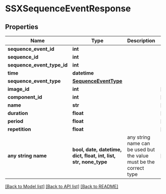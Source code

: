 # SSXSequenceEventResponse


## Properties
Name | Type | Description | Notes
------------ | ------------- | ------------- | -------------
**sequence_event_id** | **int** |  | 
**sequence_id** | **int** |  | 
**sequence_event_type_id** | **int** |  | 
**time** | **datetime** |  | 
**sequence_event_type** | [**SequenceEventType**](SequenceEventType.md) |  | 
**image_id** | **int** |  | [optional] 
**component_id** | **int** |  | [optional] 
**name** | **str** |  | [optional] 
**duration** | **float** |  | [optional] 
**period** | **float** |  | [optional] 
**repetition** | **float** |  | [optional] 
**any string name** | **bool, date, datetime, dict, float, int, list, str, none_type** | any string name can be used but the value must be the correct type | [optional]

[[Back to Model list]](../README.md#documentation-for-models) [[Back to API list]](../README.md#documentation-for-api-endpoints) [[Back to README]](../README.md)


